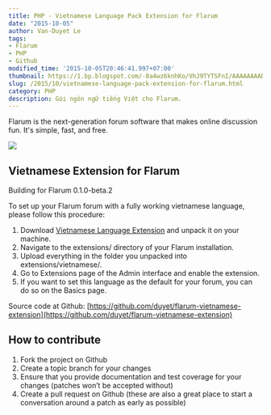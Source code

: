 ```yaml
---
title: PHP - Vietnamese Language Pack Extension for Flarum
date: "2015-10-05"
author: Van-Duyet Le
tags:
- Flarum
- PHP
- Github
modified_time: '2015-10-05T20:46:41.997+07:00'
thumbnail: https://1.bp.blogspot.com/-8a4wz6knhKo/VhJ9TYTSFnI/AAAAAAAADf0/kF8pUcA1zpg/s1600/flarum-logo.png
slug: /2015/10/vietnamese-language-pack-extension-for-flarum.html
category: PHP
description: Gói ngôn ngữ tiếng Việt cho Flarum.
---
```


Flarum is the next-generation forum software that makes online discussion fun. It's simple, fast, and free.

![](https://1.bp.blogspot.com/-8a4wz6knhKo/VhJ9TYTSFnI/AAAAAAAADf0/kF8pUcA1zpg/s640/flarum-logo.png)

## Vietnamese Extension for Flarum ##
Building for Flarum 0.1.0-beta.2

To set up your Flarum forum with a fully working vietnamese language, please follow this procedure:

1. Download [Vietnamese Language Extension](https://github.com/duyet/flarum-vietnamese-extension/archive/master.zip) and unpack it on your machine.
2. Navigate to the extensions/ directory of your Flarum installation.
3. Upload everything in the folder you unpacked into extensions/vietnamese/.
4. Go to Extensions page of the Admin interface and enable the extension.
5. If you want to set this language as the default for your forum, you can do so on the Basics page.

Source code at Github: [https://github.com/duyet/flarum-vietnamese-extension](https://github.com/duyet/flarum-vietnamese-extension)

## How to contribute ##

1. Fork the project on Github
2. Create a topic branch for your changes
3. Ensure that you provide documentation and test coverage for your changes (patches won’t be accepted without)
4. Create a pull request on Github (these are also a great place to start a conversation around a patch as early as possible)
